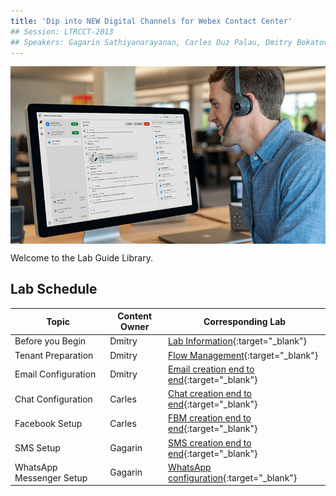 ```yaml
---
title: 'Dip into NEW Digital Channels for Webex Contact Center'
## Session: LTRCCT-2013
## Speakers: Gagarin Sathiyanarayanan, Carles Duz Palau, Dmitry Bokatov
---
```


<img align="middle" src="../images/12_51_47.jpg" width="1000" />

Welcome to the Lab Guide Library. 



## Lab Schedule

| Topic           | Content Owner              | Corresponding Lab                                                       |
| --------------- | -------------------------- | -------------------------------------------------------------           |
| Before you Begin| Dmitry | [Lab Information](Lab_Information.md){:target="\_blank"}  |
| Tenant Preparation | Dmitry | [Flow Management](Ex1.md){:target="\_blank"}  |
| Email Configuration | Dmitry | [Email creation end to end](Ex3_Email.md){:target="\_blank"} |
| Chat Configuration | Carles  | [Chat creation end to end](Ex2_Chat.md){:target="\_blank"} |
| Facebook Setup  | Carles  | [FBM creation end to end](Ex5_FBM.md){:target="\_blank"}   |
| SMS Setup  | Gagarin  | [SMS creation end to end](Ex4_SMS.md){:target="\_blank"}    |
| WhatsApp Messenger Setup  | Gagarin | [WhatsApp configuration](Ex6_WhatsApp.md){:target="\_blank"}      |
